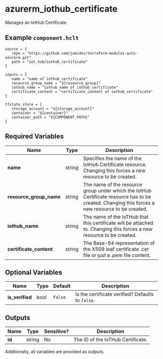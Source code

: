 # azurerm_iothub_certificate

Manages an IotHub Certificate.

## Example `component.hclt`

```hcl
source = {
   repo = "https://github.com/jumidev/terraform-modules-auto-azurerm.git" 
   path = "iot_hub/iothub_certificate" 
}

inputs = {
   name = "name of iothub_certificate" 
   resource_group_name = "${resource_group}" 
   iothub_name = "iothub_name of iothub_certificate" 
   certificate_content = "certificate_content of iothub_certificate" 
}

tfstate_store = {
   storage_account = "${storage_account}" 
   container = "${container}" 
   container_path = "${COMPONENT_PATH}" 
}

```

## Required Variables

| Name | Type |  Description |
| ---- | --------- |  ----------- |
| **name** | string |  Specifies the name of the IotHub Certificate resource. Changing this forces a new resource to be created. | 
| **resource_group_name** | string |  The name of the resource group under which the IotHub Certificate resource has to be created. Changing this forces a new resource to be created. | 
| **iothub_name** | string |  The name of the IoTHub that this certificate will be attached to. Changing this forces a new resource to be created. | 
| **certificate_content** | string |  The Base-64 representation of the X509 leaf certificate .cer file or just a .pem file content. | 

## Optional Variables

| Name | Type |  Default  |  Description |
| ---- | --------- |  ----------- | ----------- |
| **is_verified** | bool |  `False`  |  Is the certificate verified? Defaults to `false`. | 



## Outputs

| Name | Type | Sensitive? | Description |
| ---- | ---- | --------- | --------- |
| **id** | string | No  | The ID of the IoTHub Certificate. | 

Additionally, all variables are provided as outputs.
